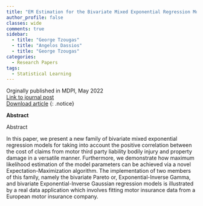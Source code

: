```yaml
---
title: "EM Estimation for the Bivariate Mixed Exponential Regression Model"
author_profile: false 
classes: wide
comments: true
sidebar:
  - title: "George Tzougas"
  - title: "Angelos Dassios"
  - title: "George Tzougas"
categories:
  - Research Papers
tags:
  - Statistical Learning
---
```


Orginally published in MDPI, May 2022 <br>
[Link to journal post](https://www.mdpi.com/2227-9091/10/5/105)<br>
[Download article](https://github.com/IFoADataScienceResearch/IFoADataScienceResearch.github.io/blob/master/assets/pdfs/EM%20Estimation%20for%20the%20Bivariate%20Mixed%20ER%20Model.pdf)
{: .notice}

<b> Abstract </b>

Abstract

In this paper, we present a new family of bivariate mixed exponential regression models for taking into account the positive correlation between the cost of claims from motor third party liability bodily injury and property damage in a versatile manner. Furthermore, we demonstrate how maximum likelihood estimation of the model parameters can be achieved via a novel Expectation-Maximization algorithm. The implementation of two members of this family, namely the bivariate Pareto or, Exponential-Inverse Gamma, and bivariate Exponential-Inverse Gaussian regression models is illustrated by a real data application which involves fitting motor insurance data from a European motor insurance company.
